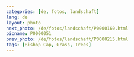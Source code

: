 ```yaml
---
categories: [de, fotos, landschaft]
lang: de
layout: photo
next_photo: /de/fotos/landschaft/P0000160.html
picname: P0000051
prev_photo: /de/fotos/landschaft/P0000215.html
tags: [Bishop Cap, Grass, Trees]
---
```

